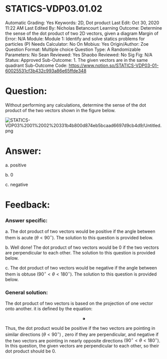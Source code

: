 # STATICS-VDP03.01.02

Automatic Grading: Yes
Keywords: 2D, Dot product
Last Edit: Oct 30, 2020 11:22 AM
Last Edited By: Nicholas Betancourt
Learning Outcome: Determine the sense of the dot product of two 2D vectors, given a diagram
Margin of Error: N/A
Module: Module 1: Identify and solve statics problems for particles (P)
Needs Calculator: No
On Mobius: Yes
Origin/Author: Zoe
Question Format: Multiple choice
Question Type: A
Randomizable Parameters: No
Sean Reviewed: Yes
Shaobo Reviewed: No
Sig Fig: N/A
Status: Approved
Sub-Outcome: 1. The given vectors are in the same quadrant
Sub-Outcome Code: https://www.notion.so/STATICS-VDP03-01-60025531cf3b432c993a86e65ffde348

# Question:

Without performing any calculations, determine the sense of the dot product of the two vectors shown in the figure below.

![STATICS-VDP03%2001%2002%20331b4b800d874eb5bcaad6697d9cb4d9/Untitled.png](STATICS-VDP03%2001%2002%20331b4b800d874eb5bcaad6697d9cb4d9/Untitled.png)

# Answer:

a. positive

b. 0

c. negative

# Feedback:

### Answer specific:

a. The dot product of two vectors would be positive if the angle between them is acute $(\theta<90^\circ)$. The solution to this question is provided below. 

b. Well done! The dot product of two vectors would be 0 if the two vectors are perpendicular to each other.  The solution to this question is provided below. 

c. The dot product of two vectors would be negative if the angle between them is obtuse $(90^\circ\lt\theta<180^\circ)$. The solution to this question is provided below. 

### General solution:

The dot product of two vectors is based on the projection of one vector onto another. it is defined by the equation:

$$⁍$$

Thus, the dot product would be positive if the two vectors are pointing in similar directions $(\theta<90^\circ)$ , zero if they are perpendicular, and negative if the two vectors are pointing in nearly opposite directions $(90^\circ\lt\theta<180^\circ)$. In this question, the given vectors are perpendicular to each other, so their dot product should be 0.